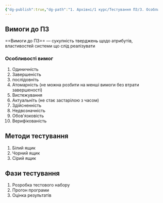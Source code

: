 ```yaml
---
{"dg-publish":true,"dg-path":"1. Архівні/1 курс/Тестування ПЗ/3. Особливості вимог до ПЗ. Етапи тестування. Фази тестування. Класи еквівлентності.md","permalink":"/1-arhivni/1-kurs/testuvannya-pz/3-osoblivosti-vimog-do-pz-etapi-testuvannya-fazi-testuvannya-klasi-ekvivlentnosti/"}
---
```



## Вимоги до ПЗ
==Вимоги до ПЗ== — сукупність тверджень щодо атрибутів, властивостей системи що слід реалізувати

### Особливості вимог
1. Одиничність
2. Завершеність
3. послідовніть
4. Атомарність (не можна розбити на менші вимоги без втрати завершеності)
5. Вистежування
6. Актуальніть (не стає застарілою з часом)
7. Здійсненність
8. Недвозначність
9. Обов'язковість
10. Верифікованість

## Методи тестування
1. Білий ящик
2. Чорний ящик 
3. Сірий ящик

## Фази тестування 
1. Розробка тестового набору
2. Прогон програми
3. Оцінка результатів
